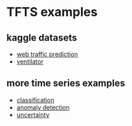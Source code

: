 # TFTS examples


## kaggle datasets
- [web traffic prediction]()
- [ventilator]()


## more time series examples
- [classification]()
- [anomaly detection]()
- [uncertainty]()

